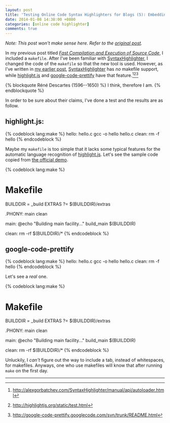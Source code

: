 ```yaml
---
layout: post
title: 'Testing Online Code Syntax Highlighters for Blogs (5): Embedding Makefiles to a Web Page'
date: 2014-01-08 14:38:00 +0800
categories: [online code highlighter]
comments: true
---
```


*Note: This post won't make sense here.  Refer to the
[original post][orig_post].*

<!-- more -->

In my previous post titled
[*Fast Compilation and Execution of Source Code*][pp1], I included a
`makefile`.  After I've been familiar with [SyntaxHighlighter], I
changed the code of the `makefile` so that the new tool is used.
However, as I've written in [my earlier post][pp2],
[SyntaxHighlighter] has *no* makefile support, while [highlight.js]
and [google-code-prettify] have that feature.[^lose1][^win2][^win3]

{% blockquote Réné Descartes (1596--1650) %}
I think, therefore I am.
{% endblockquote %}

In order to be sure about their claims, I've done a test and the
results are as follow.

highlight.js:
---

{% codeblock lang:make %}
hello: hello.c
	gcc -o hello hello.c
clean:
	rm -f hello
{% endcodeblock %}

Maybe my `makefile` is too simple that it lacks some typical features
for the automatic language recognition of [highlight.js].  Let's see
the sample code copied from [the official demo][highlightjs_demo].

{% codeblock lang:make %}
# Makefile

BUILDDIR      = _build
EXTRAS       ?= $(BUILDDIR)/extras

.PHONY: main clean

main:
	@echo "Building main facility..."
	build_main $(BUILDDIR)

clean:
	rm -rf $(BUILDDIR)/*
{% endcodeblock %}


google-code-prettify
---

{% codeblock lang:make %}
hello: hello.c
	gcc -o hello hello.c
clean:
	rm -f hello
{% endcodeblock %}

Let's see a *real* one.

{% codeblock lang:make %}
# Makefile

BUILDDIR      = _build
EXTRAS       ?= $(BUILDDIR)/extras

.PHONY: main clean

main:
	@echo "Building main facility..."
	build_main $(BUILDDIR)

clean:
	rm -rf $(BUILDDIR)/*
{% endcodeblock %}

Unluckily, I *can't* figure out the way to include a tab, instead of
whitespaces, for makefiles.  Anyways, one who use makefiles will know
that after running `make` on the first day.

---
[^lose1]:
    <http://alexgorbatchev.com/SyntaxHighlighter/manual/api/autoloader.html>

[^win2]: <http://highlightjs.org/static/test.html>
[^win3]:
    <http://google-code-prettify.googlecode.com/svn/trunk/README.html>

[orig_post]: http://blogue-un.blogspot.hk/2014/01/testing-online-code-syntax-highlighters.html
[pp1]: /blog/2013/12/11/fast-compilation-and-execution-of-source-code/
[SyntaxHighlighter]: http://alexgorbatchev.com/SyntaxHighlighter/
[pp2]: http://blogue-un.blogspot.hk/2014/01/testing-code-syntax-highlighters-for.html
[highlight.js]: http://highlightjs.org/
[google-code-prettify]: https://code.google.com/p/google-code-prettify/
[highlightjs_demo]: http://highlightjs.org/static/test.html
